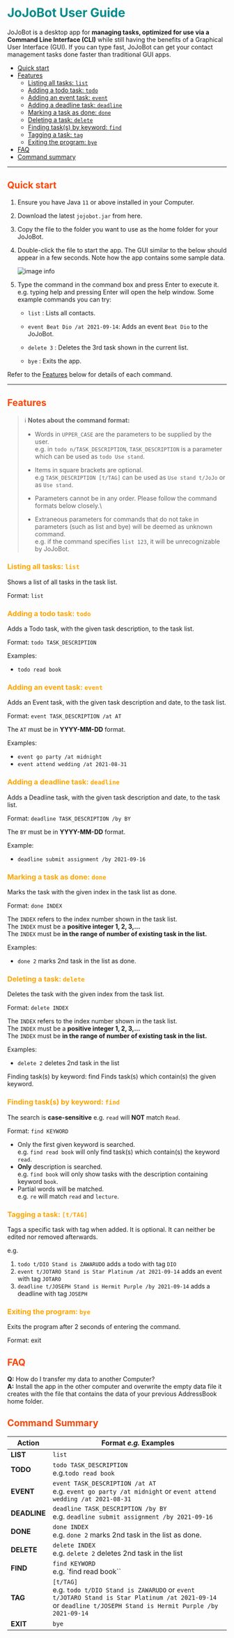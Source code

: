 # <span style="color:darkcyan">JoJoBot User Guide</span>
JoJoBot is a desktop app for **managing tasks, optimized for use via a Command Line Interface (CLI)** while still having 
the benefits of a Graphical User Interface (GUI). If you can type fast, JoJoBot can get your contact management tasks 
done faster than traditional GUI apps.

* [Quick start](#quick-start)
* [Features](#features)
  * [Listing all tasks: `list`](#listing-all-tasks-list)
  * [Adding a todo task: `todo`](#adding-a-todo-task-todo)
  * [Adding an event task: `event`](#adding-an-event-task-event)
  * [Adding a deadline task: `deadline`](#adding-a-deadline-task-deadline)
  * [Marking a task as done: `done`](#marking-a-task-as-done-done)
  * [Deleting a task: `delete`](#deleting-a-task-delete)
  * [Finding task(s) by keyword: `find`](#finding-tasks-by-keyword-find)
  * [Tagging a task: `tag`](#tagging-a-task-tag)
  * [Exiting the program: `bye`](#exiting-the-program-bye)
* [FAQ](#faq)
* [Command summary](#command-summary)

---
##  <span style="color:orangered">Quick start</span>
1. Ensure you have Java `11` or above installed in your Computer.

2. Download the latest `jojobot.jar` from here.

3. Copy the file to the folder you want to use as the home folder for your JoJoBot.

4. Double-click the file to start the app. The GUI similar to the below should appear in a few seconds. 
Note how the app contains some sample data.

    ![image info](./Ui.png)

5. Type the command in the command box and press Enter to execute it. e.g. typing help and pressing Enter will open the help window.
Some example commands you can try:

    * `list` : Lists all contacts.

    * `event Beat Dio /at 2021-09-14`: Adds an event `Beat Dio` to the JoJoBot.

    * `delete 3` : Deletes the 3rd task shown in the current list.

    * `bye` : Exits the app.

Refer to the [Features](#features) below for details of each command.

---

## <span style="color:orangered">Features</span>

>ℹ️ **Notes about the command format:**
>* Words in `UPPER_CASE` are the parameters to be supplied by the user.\
>e.g. in `todo n/TASK_DESCRIPTION`, `TASK_DESCRIPTION` is a parameter which can be used as `todo Use stand`.
>
>* Items in square brackets are optional.\
>e.g `TASK_DESCRIPTION [t/TAG]` can be used as `Use stand t/JoJo` or as `Use stand`.
>
>* Parameters cannot be in any order. Please follow the command formats below closely.\
>
>* Extraneous parameters for commands that do not take in parameters (such as list and bye) will be 
deemed as unknown command.\
>e.g. if the command specifies `list 123`, it will be unrecognizable by JoJoBot.

### <span style="color:orange"> Listing all tasks: `list`</span>

Shows a list of all tasks in the task list.

Format: `list`

### <span style="color:orange"> Adding a todo task: `todo` </span>

Adds a Todo task, with the given task description, to the task list.

Format: `todo TASK_DESCRIPTION`

Examples:

* `todo read book`

### <span style="color:orange"> Adding an event task: `event` </span>
Adds an Event task, with the given task description and date, to the task list.

Format: `event TASK_DESCRIPTION /at AT`

The `AT` must be in **YYYY-MM-DD** format.

Examples:
* `event go party /at midnight`
* `event attend wedding /at 2021-08-31`

### <span style="color:orange"> Adding a deadline task: `deadline` </span>
Adds a Deadline task, with the given task description and date, to the task list.

Format: `deadline TASK_DESCRIPTION /by BY`

The `BY` must be in **YYYY-MM-DD** format.

Example:
* `deadline submit assignment /by 2021-09-16`

### <span style="color:orange"> Marking a task as done: `done` </span>
Marks the task with the given index in the task list as done.

Format: `done INDEX`

The `INDEX` refers to the index number shown in the task list.\
The `INDEX` must be a **positive integer 1, 2, 3,…**\
The `INDEX` must be **in the range of number of existing task in the list.**

Examples:
* `done 2` marks 2nd task in the list as done.

### <span style="color:orange"> Deleting a task: `delete` </span>
Deletes the task with the given index from the task list.

Format: `delete INDEX`

The `INDEX` refers to the index number shown in the task list.\
The `INDEX` must be a **positive integer 1, 2, 3,…**\
The `INDEX` must be **in the range of number of existing task in the list.**

Examples:
* `delete 2` deletes 2nd task in the list

Finding task(s) by keyword: find
Finds task(s) which contain(s) the given keyword.

### <span style="color:orange">Finding task(s) by keyword:  `find` </span>
The search is **case-sensitive** e.g. `read` will **NOT** match `Read`.

Format: `find KEYWORD`

* Only the first given keyword is searched.\
e.g. `find read book` will only find task(s) which contain(s) the keyword `read`.
* **Only** description is searched.\
e.g. `find book` will only show tasks with the description containing keyword `book`.
* Partial words will be matched.\
e.g. `re` will match `read` and `lecture`.

### <span style="color:orange">Tagging a task: `[t/TAG]`<span>
Tags a specific task with tag when added. It is optional. It can neither be edited nor removed afterwards.

e.g. 
1. `todo t/DIO Stand is ZAWARUDO` adds a todo with tag `DIO`
2. `event t/JOTARO Stand is Star Platinum /at 2021-09-14` adds an event with tag `JOTARO`
3. `deadline t/JOSEPH Stand is Hermit Purple /by 2021-09-14` adds a deadline with tag `JOSEPH`

### <span style="color:orange">Exiting the program: `bye`</span>
Exits the program after 2 seconds of entering the command.

Format: exit



## <span style="color:orangered">FAQ</span>
**Q:** How do I transfer my data to another Computer?\
**A:** Install the app in the other computer and overwrite the empty data file it creates with the file that contains the 
data of your previous AddressBook home folder.

## <span style="color:orangered">Command Summary</span>
**Action** | **Format *e.g.* Examples**
------------ | -------------
**LIST** | `list`
**TODO** | `todo TASK_DESCRIPTION` <br />e.g.`todo read book`
**EVENT**| `event TASK_DESCRIPTION /at AT` <br />e.g.  `event go party /at midnight` or `event attend wedding /at 2021-08-31`
**DEADLINE**| `deadline TASK_DESCRIPTION /by BY` <br />e.g. `deadline submit assignment /by 2021-09-16`
**DONE**| `done INDEX` <br />e.g. `done 2` marks 2nd task in the list as done.
**DELETE**| `delete INDEX` <br />e.g. `delete 2` deletes 2nd task in the list
**FIND**| `find KEYWORD` <br />e.g. `find read book``
**TAG**| `[t/TAG]` <br />e.g. `todo t/DIO Stand is ZAWARUDO` or `event t/JOTARO Stand is Star Platinum /at 2021-09-14` or `deadline t/JOSEPH Stand is Hermit Purple /by 2021-09-14`
**EXIT**| `bye`
